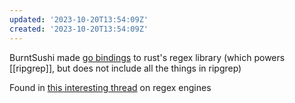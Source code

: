 ```yaml
---
updated: '2023-10-20T13:54:09Z'
created: '2023-10-20T13:54:09Z'
---
```

BurntSushi made [go bindings](https://github.com/BurntSushi/rure-go) to rust's regex library (which powers [[ripgrep]], but does not include all the things in ripgrep)

Found in [this interesting thread](https://twitter.com/burntsushi5/status/1518562593786548224) on regex engines